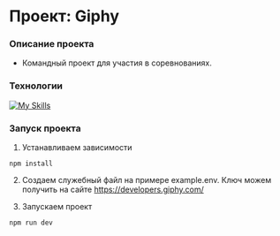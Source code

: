 # Проект: Giphy

### Описание проекта

- Командный проект для участия в соревнованиях.

### Технологии
[![My Skills](https://skillicons.dev/icons?i=js,html,css,wasm)](https://skillicons.dev)


### Запуск проекта

1. Устанавливаем зависимости

```
npm install
```

2. Создаем служебный файл на примере example.env. Ключ можем получить на сайте https://developers.giphy.com/

3. Запускаем проект

```
npm run dev
```

